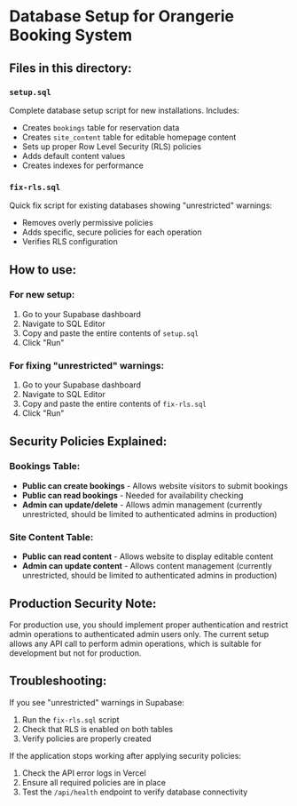 # Database Setup for Orangerie Booking System

## Files in this directory:

### `setup.sql`
Complete database setup script for new installations. Includes:
- Creates `bookings` table for reservation data
- Creates `site_content` table for editable homepage content
- Sets up proper Row Level Security (RLS) policies
- Adds default content values
- Creates indexes for performance

### `fix-rls.sql`
Quick fix script for existing databases showing "unrestricted" warnings:
- Removes overly permissive policies
- Adds specific, secure policies for each operation
- Verifies RLS configuration

## How to use:

### For new setup:
1. Go to your Supabase dashboard
2. Navigate to SQL Editor
3. Copy and paste the entire contents of `setup.sql`
4. Click "Run"

### For fixing "unrestricted" warnings:
1. Go to your Supabase dashboard
2. Navigate to SQL Editor  
3. Copy and paste the entire contents of `fix-rls.sql`
4. Click "Run"

## Security Policies Explained:

### Bookings Table:
- **Public can create bookings** - Allows website visitors to submit bookings
- **Public can read bookings** - Needed for availability checking
- **Admin can update/delete** - Allows admin management (currently unrestricted, should be limited to authenticated admins in production)

### Site Content Table:
- **Public can read content** - Allows website to display editable content
- **Admin can update content** - Allows content management (currently unrestricted, should be limited to authenticated admins in production)

## Production Security Note:
For production use, you should implement proper authentication and restrict admin operations to authenticated admin users only. The current setup allows any API call to perform admin operations, which is suitable for development but not for production.

## Troubleshooting:

If you see "unrestricted" warnings in Supabase:
1. Run the `fix-rls.sql` script
2. Check that RLS is enabled on both tables
3. Verify policies are properly created

If the application stops working after applying security policies:
1. Check the API error logs in Vercel
2. Ensure all required policies are in place
3. Test the `/api/health` endpoint to verify database connectivity
